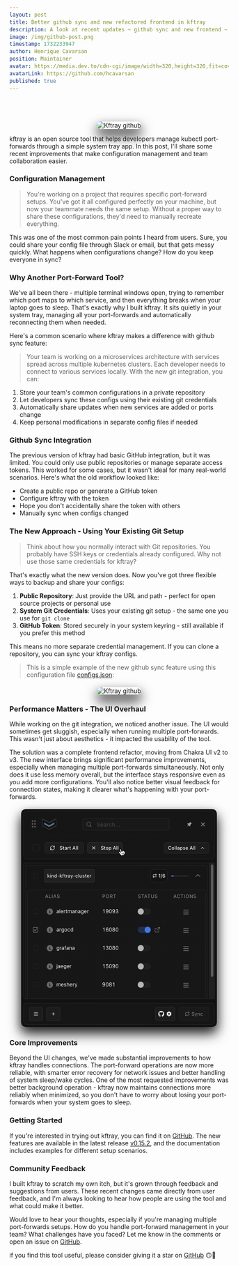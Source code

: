 ```yaml
---
layout: post
title: Better github sync and new refactored frontend in kftray
description: A look at recent updates ~ github sync and new frontend ~ in kftray, an open source tool that helps developers manage kubectl port-forwards through a simple system tray app
image: /img/github-post.png
timestamp: 1732233947
author: Henrique Cavarsan
position: Maintainer
avatar: https://media.dev.to/cdn-cgi/image/width=320,height=320,fit=cover,gravity=auto,format=auto/https%3A%2F%2Fdev-to-uploads.s3.amazonaws.com%2Fuploads%2Fuser%2Fprofile_image%2F1243406%2F70a23663-0e74-428f-9f28-9e83c6178188.jpeg
avatarLink: https://github.com/hcavarsan
published: true
---
```


<br/>

<br/>

<div style="text-align: center; margin-top: 20px">
<img src="/img/kftray-head.webp" alt="Kftray github" style="box-shadow: 0 10px 20px rgba(0, 0, 0, 0.3), 0 15px 30px rgba(0, 0, 0, 0.8); border-radius: 10px " />
</div>




kftray is an open source tool that helps developers manage kubectl port-forwards through a simple system tray app. In this post, I'll share some recent improvements that make configuration management and team collaboration easier.



### Configuration Management

>You're working on a project that requires specific port-forward setups. You've got it all configured perfectly on your machine, but now your teammate needs the same setup. Without a proper way to share these configurations, they'd need to manually recreate everything.

This was one of the most common pain points I heard from users. Sure, you could share your config file through Slack or email, but that gets messy quickly. What happens when configurations change? How do you keep everyone in sync?

### Why Another Port-Forward Tool?

We've all been there - multiple terminal windows open, trying to remember which port maps to which service, and then everything breaks when your laptop goes to sleep. That's exactly why I built kftray. It sits quietly in your system tray, managing all your port-forwards and automatically reconnecting them when needed.

Here's a common scenario where kftray makes a difference with github sync feature:

>Your team is working on a microservices architecture with services spread across multiple kubernetes clusters. Each developer needs to connect to various services locally. With the new git integration, you can:

1. Store your team's common configurations in a private repository
2. Let developers sync these configs using their existing git credentials
3. Automatically share updates when new services are added or ports change
4. Keep personal modifications in separate config files if needed


### Github Sync Integration

The previous version of kftray had basic GitHub integration, but it was limited. You could only use public repositories or manage separate access tokens. This worked for some cases, but it wasn't ideal for many real-world scenarios. Here's what the old workflow looked like:

- Create a public repo or generate a GitHub token
- Configure kftray with the token
- Hope you don't accidentally share the token with others
- Manually sync when configs changed

### The New Approach - Using Your Existing Git Setup

>Think about how you normally interact with Git repositories. You probably have SSH keys or credentials already configured. Why not use those same credentials for kftray?

That's exactly what the new version does. Now you've got three flexible ways to backup and share your configs:

1. **Public Repository**: Just provide the URL and path - perfect for open source projects or personal use
2. **System Git Credentials**: Uses your existing git setup - the same one you use for `git clone`
3. **GitHub Token**: Stored securely in your system keyring - still available if you prefer this method

This means no more separate credential management. If you can clone a repository, you can sync your kftray configs.

>This is a simple example of the new github sync feature using this configuration file [configs.json](https://github.com/hcavarsan/kftray/blob/main/examples/configs.json):

<div style="text-align: center; margin-top: 20px">
<img src="/img/github.gif" alt="Kftray github" style="box-shadow: 0 10px 20px rgba(0, 0, 0, 0.3), 0 15px 30px rgba(0, 0, 0, 0.8); border-radius: 10px " />
</div>



### Performance Matters - The UI Overhaul

While working on the git integration, we noticed another issue. The UI would sometimes get sluggish, especially when running multiple port-forwards. This wasn't just about aesthetics - it impacted the usability of the tool.

The solution was a complete frontend refactor, moving from Chakra UI v2 to v3. The new interface brings significant performance improvements, especially when managing multiple port-forwards simultaneously. Not only does it use less memory overall, but the interface stays responsive even as you add more configurations. You'll also notice better visual feedback for connection states, making it clearer what's happening with your port-forwards.


<div style="text-align: center; margin-top: 20px">
<img src="/img/logo.gif" alt="Kftray demo" style="box-shadow: 0 10px 20px rgba(0, 0, 0, 0.3), 0 15px 30px rgba(0, 0, 0, 0.8); border-radius: 10px " />
</div>



### Core Improvements

Beyond the UI changes, we've made substantial improvements to how kftray handles connections. The port-forward operations are now more reliable, with smarter error recovery for network issues and better handling of system sleep/wake cycles. One of the most requested improvements was better background operation - kftray now maintains connections more reliably when minimized, so you don't have to worry about losing your port-forwards when your system goes to sleep.



### Getting Started

If you're interested in trying out kftray, you can find it on [GitHub](https://github.com/hcavarsan/kftray). The new features are available in the latest release [v0.15.2](https://github.com/hcavarsan/kftray/releases/tag/v0.15.2), and the documentation includes examples for different setup scenarios.

### Community Feedback

I built kftray to scratch my own itch, but it's grown through feedback and suggestions from users. These recent changes came directly from user feedback, and I'm always looking to hear how people are using the tool and what could make it better.

Would love to hear your thoughts, especially if you're managing multiple port-forwards setups. How do you handle port-forward management in your team? What challenges have you faced? Let me know in the comments or open an issue on [GitHub](https://github.com/hcavarsan/kftray/issues).

if you find this tool useful, please consider giving it a star on [GitHub](https://github.com/hcavarsan/kftray) 🙃🌟

<br>

